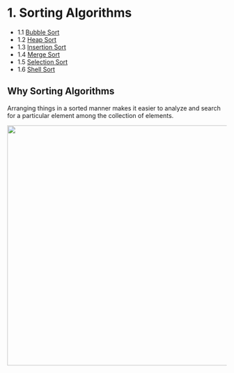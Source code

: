 # 1. Sorting Algorithms
-  1.1 [Bubble Sort](https://github.com/Rana0Ahmed/Data-Structures/tree/main/01-Sorting%20Algorithms/Bubble%20Sort)
-  1.2 [Heap Sort](https://github.com/Rana0Ahmed/Data-Structures/tree/main/01-Sorting%20Algorithms/Heap%20Sort)
-  1.3 [Insertion Sort](https://github.com/Rana0Ahmed/Data-Structures/tree/main/01-Sorting%20Algorithms/Insertion%20Sort)
-  1.4 [Merge Sort](https://github.com/Rana0Ahmed/Data-Structures/tree/main/01-Sorting%20Algorithms/Merge%20Sort)
-  1.5 [Selection Sort](https://github.com/Rana0Ahmed/Data-Structures/tree/main/01-Sorting%20Algorithms/Selection%20Sort)
-  1.6 [Shell Sort](https://github.com/Rana0Ahmed/Data-Structures/tree/main/01-Sorting%20Algorithms/Shell%20Sort)

## Why Sorting Algorithms
 Arranging things in a sorted manner makes it easier to analyze and search for a particular element among the collection of elements.

<img src="https://www.simplilearn.com/ice9/free_resources_article_thumb/Sorting_in_C%2B%2B_Example1.PNG" width="550">
